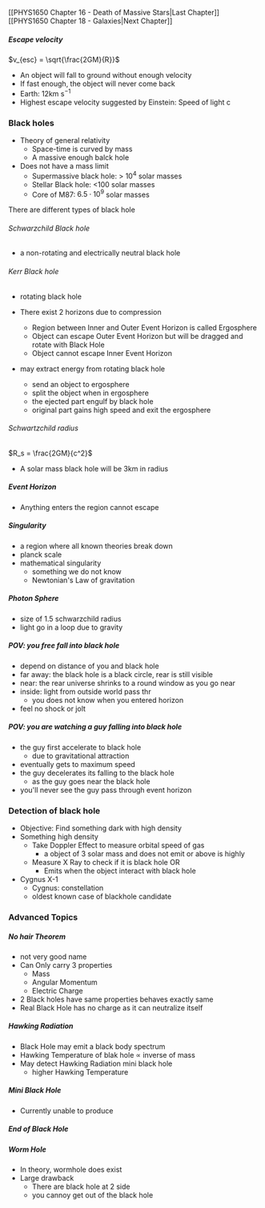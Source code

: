 
[[PHYS1650 Chapter 16 - Death of Massive Stars|Last Chapter]]  [[PHYS1650 Chapter 18 - Galaxies|Next Chapter]]

##### Escape velocity
$v_{esc} = \sqrt{\frac{2GM}{R}}$
- An object will fall to ground without enough velocity
- If fast enough, the object will never come back
- Earth: $12 \text{km s}^{-1}$
- Highest escape velocity suggested by Einstein: Speed of light c


### Black holes
- Theory of general relativity
	- Space-time is curved by mass
	- A massive enough balck hole
- Does not have a mass limit
	- Supermassive black hole: > $10^4$ solar masses
	- Stellar Black hole: <100 solar masses
	- Core of M87: $6.5\cdot 10^9$ solar masses


There are different types of black hole
###### Schwarzchild Black hole
- a non-rotating and electrically neutral black hole
###### Kerr Black hole
- rotating black hole
- There exist 2 horizons due to compression
	- Region between Inner and Outer Event Horizon is called Ergosphere
	- Object can escape Outer Event Horizon but will be dragged and rotate with Black Hole
	- Object cannot escape Inner Event Horizon

- may extract energy from rotating black hole
	- send an object to ergosphere
	- split the object when in ergosphere
	- the ejected part engulf by black hole
	- original part gains high speed and exit the ergosphere



###### Schwartzchild radius
$R_s = \frac{2GM}{c^2}$
- A solar mass black hole will be 3km in radius


##### Event Horizon
- Anything enters the region cannot escape


##### Singularity
- a region where all known theories break down
- planck scale
- mathematical singularity
	- something we do not know
	- Newtonian's Law of gravitation

##### Photon Sphere
- size of 1.5 schwarzchild radius
- light go in a loop due to gravity




##### POV: you free fall into black hole
- depend on distance of you and black hole
- far away: the black hole is a black circle, rear is still visible
- near: the rear universe shrinks to a round window as you go near
- inside: light from outside world pass thr
	- you does not know when you entered horizon
- feel no shock or jolt


##### POV: you are watching a guy falling into black hole
- the guy first accelerate to black hole
	- due to gravitational attraction
- eventually gets to maximum speed
- the guy decelerates its falling to the black hole
	- as the guy goes near the black hole 
- you'll never see the guy pass through event horizon



### Detection of black hole
- Objective: Find something dark with high density
- Something high density
	- Take Doppler Effect to measure orbital speed of gas
		- a object of 3 solar mass and does not emit or above is highly
	- Measure X Ray to check if it is black hole OR
		- Emits when the object interact with black hole
- Cygnus X-1
	- Cygnus: constellation
	- oldest known case of blackhole candidate



### Advanced Topics

##### No hair Theorem
- not very good name
- Can Only carry 3 properties
	- Mass
	- Angular Momentum
	- Electric Charge
- 2 Black holes have same properties behaves exactly same
- Real Black Hole has no charge as it can neutralize itself


##### Hawking Radiation
- Black Hole may emit a black body spectrum
- Hawking Temperature of blak hole $\propto$ inverse of mass
- May detect Hawking Radiation mini black hole
	- higher Hawking Temperature

##### Mini Black Hole
- Currently unable to produce


##### End of Black Hole



##### Worm Hole
- In theory, wormhole does exist
- Large drawback
	- There are black hole at 2 side
	- you cannoy get out of the black hole